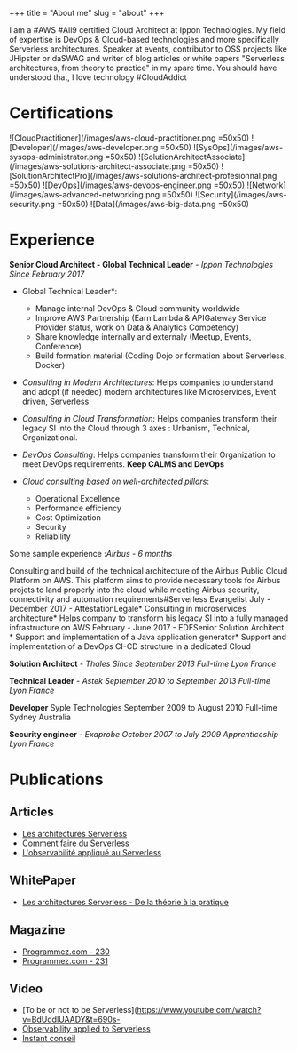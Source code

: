 +++
title = "About me"
slug = "about"
+++

I am a #AWS #All9 certified Cloud Architect at Ippon Technologies. My field of expertise is DevOps & Cloud-based technologies and more specifically Serverless architectures. Speaker at events, contributor to OSS projects like JHipster or daSWAG and writer of blog articles or white papers "Serverless architectures, from theory to practice" in my spare time. You should have understood that, I love technology #CloudAddict

# Certifications

![CloudPractitioner](/images/aws-cloud-practitioner.png =50x50)
![Developer](/images/aws-developer.png =50x50)
![SysOps](/images/aws-sysops-administrator.png =50x50)
![SolutionArchitectAssociate](/images/aws-solutions-architect-associate.png =50x50)
![SolutionArchitectPro](/images/aws-solutions-architect-profesionnal.png =50x50)
![DevOps](/images/aws-devops-engineer.png =50x50)
![Network](/images/aws-advanced-networking.png =50x50)
![Security](/images/aws-security.png =50x50)
![Data](/images/aws-big-data.png =50x50)

# Experience

**Senior Cloud Architect - Global Technical Leader** - *Ippon Technologies Since February 2017*

- Global Technical Leader*:
  - Manage internal DevOps & Cloud community worldwide
  - Improve AWS Partnership (Earn Lambda & APIGateway Service Provider status, work on Data & Analytics Competency)
  - Share knowledge internally and externaly (Meetup, Events, Conference)
  - Build formation material (Coding Dojo or formation about Serverless, Docker)
- *Consulting in Modern Architectures*: Helps companies to understand and adopt (if needed) modern architectures like Microservices, Event driven, Serverless.

- *Consulting in Cloud Transformation*: Helps companies transform their legacy SI into the Cloud through 3 axes : Urbanism, Technical, Organizational.

- *DevOps Consulting*: Helps companies transform their Organization to meet DevOps requirements.
**Keep CALMS and DevOps**

- *Cloud consulting based on well-architected pillars*:
  - Operational Excellence
  - Performance efficiency
  - Cost Optimization
  - Security
  - Reliability

Some sample experience :*Airbus - 6 months*

Consulting and build of the technical architecture of the Airbus Public Cloud Platform on AWS. This platform aims to provide necessary tools for Airbus projets to land properly into the cloud while meeting Airbus security, connectivity and automation requirements#Serverless Evangelist
July - December 2017 - AttestationLégale* Consulting in microservices architecture* Helps company to transform his legacy SI into a fully managed infrastructure on AWS
February - June 2017 - EDFSenior Solution Architect * Support and implementation of a Java application generator* Support and implementation of a DevOps CI-CD structure in a dedicated Cloud

**Solution Architect** - *Thales Since September 2013  Full-time Lyon France*

**Technical Leader** - *Astek September 2010 to September 2013  Full-time Lyon France*

**Developer**
Syple Technologies September 2009 to August 2010  Full-time Sydney Australia

**Security engineer** - *Exaprobe October 2007 to July 2009  Apprenticeship Lyon France*

# Publications

## Articles
- [Les architectures Serverless](https://blog.ippon.fr/2017/06/09/les-architectures-serverless/)
- [Comment faire du Serverless](https://blog.ippon.fr/2017/10/10/how-to-do-serverless/)
- [L'observabilité appliqué au Serverless](https://blog.ippon.fr/2019/05/07/lobservabilite-applique-au-serverless/)

## WhitePaper
- [Les architectures Serverless - De la théorie à la pratique](https://fr.ippon.tech/architecture-serverless-de-la-theorie-a-la-pratique-mai-2019/)

## Magazine
- [Programmez.com - 230](https://www.programmez.com/magazine/article/architecture-serverless-de-la-theorie-la-pratique)
- [Programmez.com - 231](https://www.programmez.com/magazine/article/lobservabilite-appliquee-au-serverless)

## Video
- [To be or not to be Serverless](https://www.youtube.com/watch?v=BdUddlUAADY&t=690s-
- [Observability applied to Serverless](https://www.youtube.com/watch?v=L4YHSv-5OlM)
- [Instant conseil](https://www.youtube.com/watch?v=HjhxW7sYD88)
